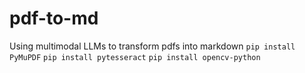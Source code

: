 # pdf-to-md
Using multimodal LLMs to transform pdfs into markdown
`pip install PyMuPDF`
`pip install pytesseract`
`pip install opencv-python`
